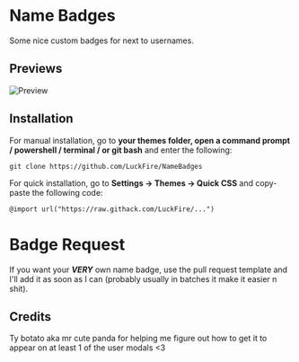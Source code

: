 # Name Badges
Some nice custom badges for next to usernames.

## Previews
![Preview]()

## Installation
For manual installation, go to  **your themes folder, open a command prompt / powershell / terminal / or git bash**  and enter the following:
```
git clone https://github.com/LuckFire/NameBadges
```
For quick installation, go to  **Settings -> Themes -> Quick CSS**  and copy-paste the following code:
```
@import url("https://raw.githack.com/LuckFire/...")
```

# Badge Request
If you want your ***VERY*** own name badge, use the pull request template and I'll add it as soon as I can (probably usually in batches it make it easier n shit).

## Credits 
Ty botato aka mr cute panda for helping me figure out how to get it to appear on at least 1 of the user modals <3